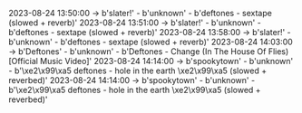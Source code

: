 2023-08-24 13:50:00 -> b'slater!' - b'unknown' - b'deftones - sextape (slowed + reverb)'
2023-08-24 13:51:00 -> b'slater!' - b'unknown' - b'deftones - sextape (slowed + reverb)'
2023-08-24 13:58:00 -> b'slater!' - b'unknown' - b'deftones - sextape (slowed + reverb)'
2023-08-24 14:03:00 -> b'Deftones' - b'unknown' - b'Deftones - Change (In The House Of Flies) [Official Music Video]'
2023-08-24 14:14:00 -> b'spookytown' - b'unknown' - b'\xe2\x99\xa5 deftones - hole in the earth \xe2\x99\xa5 (slowed + reverbed)'
2023-08-24 14:14:00 -> b'spookytown' - b'unknown' - b'\xe2\x99\xa5 deftones - hole in the earth \xe2\x99\xa5 (slowed + reverbed)'
